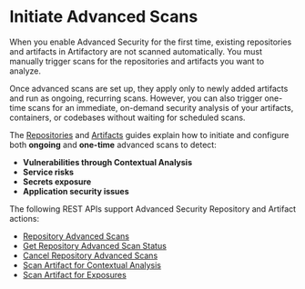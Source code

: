 # Initiate Advanced Scans

When you enable Advanced Security for the first time, existing repositories and artifacts in Artifactory are not scanned automatically. You must manually trigger scans for the repositories and artifacts you want to analyze.

Once advanced scans are set up, they apply only to newly added artifacts and run as ongoing, recurring scans. However, you can also trigger one-time scans for an immediate, on-demand security analysis of your artifacts, containers, or codebases without waiting for scheduled scans.

The [Repositories](repositories.md) and [Artifacts](artifacts.md) guides explain how to initiate and configure both **ongoing** and **one-time** advanced scans to detect:

* **Vulnerabilities through Contextual Analysis**
* **Service risks**
* **Secrets exposure**
* **Application security issues**

The following REST APIs support Advanced Security Repository and Artifact actions:

* [Repository Advanced Scans](https://jfrog.com/help/access?ft:clusterId=UUID-89c102f9-5e9b-ac33-f0c6-4c6d91909666)
* [Get Repository Advanced Scan Status](https://jfrog.com/help/access?ft:clusterId=UUID-a7e9acd3-cda9-baa7-d2cd-ffe120dc7b78)
* [Cancel Repository Advanced Scans](https://jfrog.com/help/access?ft:clusterId=UUID-319eb7e1-2ba3-7958-14e1-b1cf21b001c6)
* [Scan Artifact for Contextual Analysis](https://jfrog.com/help/access?ft:clusterId=UUID-1894543d-8403-a343-52ae-3349b744d86d)
* [Scan Artifact for Exposures](https://jfrog.com/help/access?ft:clusterId=UUID-ded1b0b1-80db-33f8-141c-5e0644c19627)
